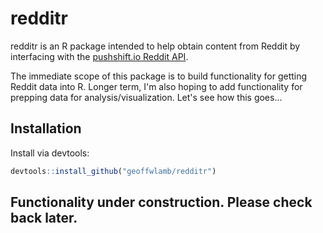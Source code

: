 # redditr
redditr is an R package intended to help obtain content from Reddit by interfacing with the <a href = "https://github.com/pushshift/api"> pushshift.io Reddit API</a>.

The immediate scope of this package is to build functionality for getting Reddit data into R. Longer term, I'm also hoping to add functionality for prepping data for analysis/visualization. Let's see how this goes...

## Installation
Install via devtools:
``` r
devtools::install_github("geoffwlamb/redditr")
```
## Functionality under construction. Please check back later.
